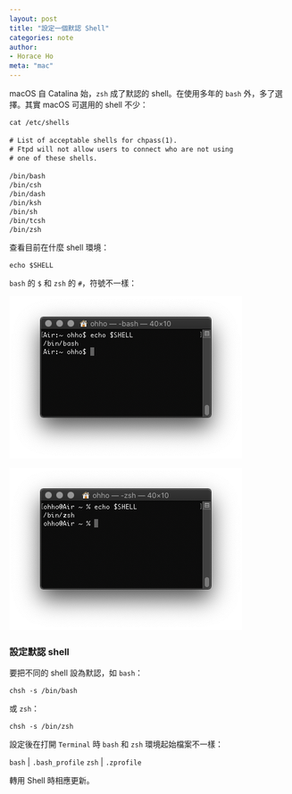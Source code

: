 ```yaml
---
layout: post
title: "設定一個默認 Shell"
categories: note
author:
- Horace Ho
meta: "mac"
---
```


macOS 自 Catalina 始，`zsh` 成了默認的 shell。在使用多年的 `bash` 外，多了選擇。其實 macOS 可選用的 shell 不少：
```
cat /etc/shells

# List of acceptable shells for chpass(1).
# Ftpd will not allow users to connect who are not using
# one of these shells.

/bin/bash
/bin/csh
/bin/dash
/bin/ksh
/bin/sh
/bin/tcsh
/bin/zsh
```
查看目前在什麼 shell 環境：
```
echo $SHELL
```
`bash` 的 `$` 和 `zsh` 的 `#`，符號不一樣：

![macOS bash with dollar sign](/assets/img/mac-os-bash-dollar.png)

![macOS zsh with percent sign](/assets/img/mac-os-zsh-percent.png)

### 設定默認 shell

要把不同的 shell 設為默認，如 `bash`：
```
chsh -s /bin/bash
```
或 `zsh`：
```
chsh -s /bin/zsh
```

設定後在打開 `Terminal` 時 `bash` 和  `zsh` 環境起始檔案不一樣：


`bash`             |  `.bash_profile`
`zsh`              |  `.zprofile`

轉用 Shell 時相應更新。
